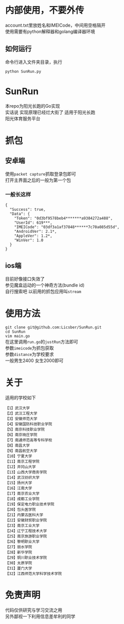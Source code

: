<!--
 * @Author: your name
 * @Date: 2020-10-06 18:37:45
 * @LastEditTime: 2020-10-06 18:42:06
 * @LastEditors: Please set LastEditors
 * @Description: In User Settings Edit
 * @FilePath: \undefinede:\mySunRun\README.md
 -->
# 内部使用，不要外传    
account.txt里放姓名和IMEICode，中间用空格隔开   
使用需要有python解释器和golang编译器环境   
## 如何运行  
命令行进入文件夹目录，执行
```
python SunRun.py  
```  

# SunRun
本repo为阳光长跑的Go实现  
实话说 实现原理已经烂大街了
适用于阳光长跑  
阳光体育服务平台

# 抓包
## 安卓端
使用`packet capture`抓取登录包即可  
打开主界面之后的一般为第一个包  

### 一般长这样

```
{
  "Success": true,
  "Data": {
    "Token": "0d3bf9578beb4*******a9384272a488",
    "UserId": 619***,
    "IMEICode": "03df3a1af37848******7c70a085d55d",
    "AndroidVer": 2.1*,
    "AppleVer": 1.2*,
    "WinVer": 1.0
  }
}
```

## ios端
目前好像接口失效了  
参见魔盒运动的一个神奇方法(bundle id)  
自行搜索吧 以前用的抓包应用叫`stream`

# 使用方法
`git clone git@github.com:Licsber/SunRun.git`  
`cd SunRun`  
`vim main.go`  
在这里调用`run.go`的`justRun`方法即可  
参数`imeicode`为抓包获取  
参数`distance`为学校要求  
一般男生2400 女生2000即可

# 关于
适用的学校如下

```
【1】武汉大学
【2】武汉工程大学
【3】安徽师范大学
【4】安徽国防科技职业学院
【5】南京科技职业学院
【6】南京晓庄学院
【7】南通师范高等专科学校
【8】南昌大学
【9】南昌航空大学
【10】宁夏大学
【11】南京工程学院
【12】井冈山大学
【13】山西大学商务学院
【14】武汉纺织大学
【15】扬州大学
【16】江南大学
【17】南京农业大学
【18】成都工业学院
【19】保定电力职业技术学院
【20】包头医学院
【21】内蒙古医科大学
【22】安徽财贸职业学院
【23】南京工业大学
【24】辽宁工程技术大学
【25】南京旅游职业学院
【26】黎明职业大学
【27】丽水学院
【28】新华学院
【29】铜川职业技术学院
【30】太原学院
【31】厦门大学
【32】江西师范大学科学技术学院
```

# 免责声明
代码仅供研究与学习交流之用  
另外鄙视一下利用信息差牟利的同学
